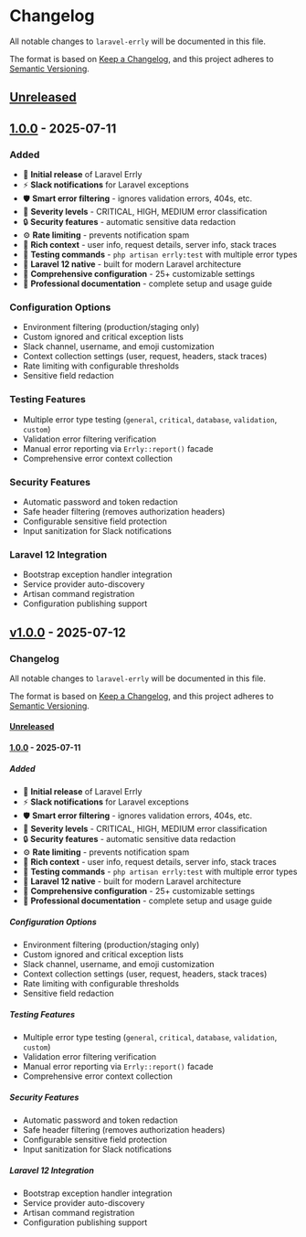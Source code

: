 # Changelog

All notable changes to `laravel-errly` will be documented in this file.

The format is based on [Keep a Changelog](https://keepachangelog.com/en/1.0.0/),
and this project adheres to [Semantic Versioning](https://semver.org/spec/v2.0.0.html).

## [Unreleased](https://github.com/jeromecoloma/laravel-errly/compare/v1.0.0...HEAD)

## [1.0.0](https://github.com/jeromecoloma/laravel-errly/releases/tag/v1.0.0) - 2025-07-11

### Added

- 🚨 **Initial release** of Laravel Errly
- ⚡ **Slack notifications** for Laravel exceptions
- 🛡️ **Smart error filtering** - ignores validation errors, 404s, etc.
- 🎯 **Severity levels** - CRITICAL, HIGH, MEDIUM error classification
- 🔒 **Security features** - automatic sensitive data redaction
- ⚙️ **Rate limiting** - prevents notification spam
- 🎨 **Rich context** - user info, request details, server info, stack traces
- 🧪 **Testing commands** - `php artisan errly:test` with multiple error types
- 📱 **Laravel 12 native** - built for modern Laravel architecture
- 🔧 **Comprehensive configuration** - 25+ customizable settings
- 📖 **Professional documentation** - complete setup and usage guide

### Configuration Options

- Environment filtering (production/staging only)
- Custom ignored and critical exception lists
- Slack channel, username, and emoji customization
- Context collection settings (user, request, headers, stack traces)
- Rate limiting with configurable thresholds
- Sensitive field redaction

### Testing Features

- Multiple error type testing (`general`, `critical`, `database`, `validation`, `custom`)
- Validation error filtering verification
- Manual error reporting via `Errly::report()` facade
- Comprehensive error context collection

### Security Features

- Automatic password and token redaction
- Safe header filtering (removes authorization headers)
- Configurable sensitive field protection
- Input sanitization for Slack notifications

### Laravel 12 Integration

- Bootstrap exception handler integration
- Service provider auto-discovery
- Artisan command registration
- Configuration publishing support

## [v1.0.0](https://github.com/jeromecoloma/laravel-errly/compare/v1.0.0...v1.0.0) - 2025-07-12

### Changelog

All notable changes to `laravel-errly` will be documented in this file.

The format is based on [Keep a Changelog](https://keepachangelog.com/en/1.0.0/),
and this project adheres to [Semantic Versioning](https://semver.org/spec/v2.0.0.html).

#### [Unreleased](https://github.com/jeromecoloma/laravel-errly/compare/v1.0.0...HEAD)

#### [1.0.0](https://github.com/jeromecoloma/laravel-errly/releases/tag/v1.0.0) - 2025-07-11

##### Added

- 🚨 **Initial release** of Laravel Errly
- ⚡ **Slack notifications** for Laravel exceptions
- 🛡️ **Smart error filtering** - ignores validation errors, 404s, etc.
- 🎯 **Severity levels** - CRITICAL, HIGH, MEDIUM error classification
- 🔒 **Security features** - automatic sensitive data redaction
- ⚙️ **Rate limiting** - prevents notification spam
- 🎨 **Rich context** - user info, request details, server info, stack traces
- 🧪 **Testing commands** - `php artisan errly:test` with multiple error types
- 📱 **Laravel 12 native** - built for modern Laravel architecture
- 🔧 **Comprehensive configuration** - 25+ customizable settings
- 📖 **Professional documentation** - complete setup and usage guide

##### Configuration Options

- Environment filtering (production/staging only)
- Custom ignored and critical exception lists
- Slack channel, username, and emoji customization
- Context collection settings (user, request, headers, stack traces)
- Rate limiting with configurable thresholds
- Sensitive field redaction

##### Testing Features

- Multiple error type testing (`general`, `critical`, `database`, `validation`, `custom`)
- Validation error filtering verification
- Manual error reporting via `Errly::report()` facade
- Comprehensive error context collection

##### Security Features

- Automatic password and token redaction
- Safe header filtering (removes authorization headers)
- Configurable sensitive field protection
- Input sanitization for Slack notifications

##### Laravel 12 Integration

- Bootstrap exception handler integration
- Service provider auto-discovery
- Artisan command registration
- Configuration publishing support
